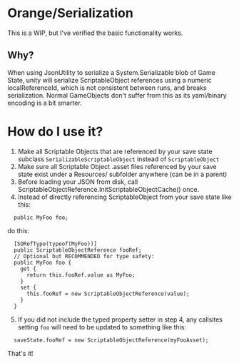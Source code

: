 # Orange/Serialization

This is a WIP, but I've verified the basic functionality works.

## Why?

When using JsonUtility to serialize a System.Serializable blob of Game State, unity
will serialize ScriptableObject references using a numeric localReferenceId, which is
not consistent between runs, and breaks serialization.  Normal GameObjects don't
suffer from this as its yaml/binary encoding is a bit smarter.

# How do I use it?

1. Make all Scriptable Objects that are referenced by your save state subclass `SerializableScriptableObject` instead of `ScriptableObject`
2. Make sure all Scriptable Object .asset files referenced by your save state exist under a Resources/ subfolder anywhere (can be in a parent)
3. Before loading your JSON from disk, call ScriptableObjectReference.InitScriptableObjectCache() once.
4. Instead of directly referencing ScriptableObject from your save state like this:
```
  public MyFoo foo;
```
do this:
```
  [SORefType(typeof(MyFoo))]
  public ScriptableObjectReference fooRef; 
  // Optional but RECOMMENDED for type safety:
  public MyFoo foo {
    get {
      return this.fooRef.value as MyFoo;
    }
    set {
      this.fooRef = new ScriptableObjectReference(value);
    }
  }
```
5. If you did not include the typed property setter in step 4, any callsites setting `foo` will need to be updated to something like this:
```
  saveState.fooRef = new ScriptableObjectReference(myFooAsset);
```

That's it!
